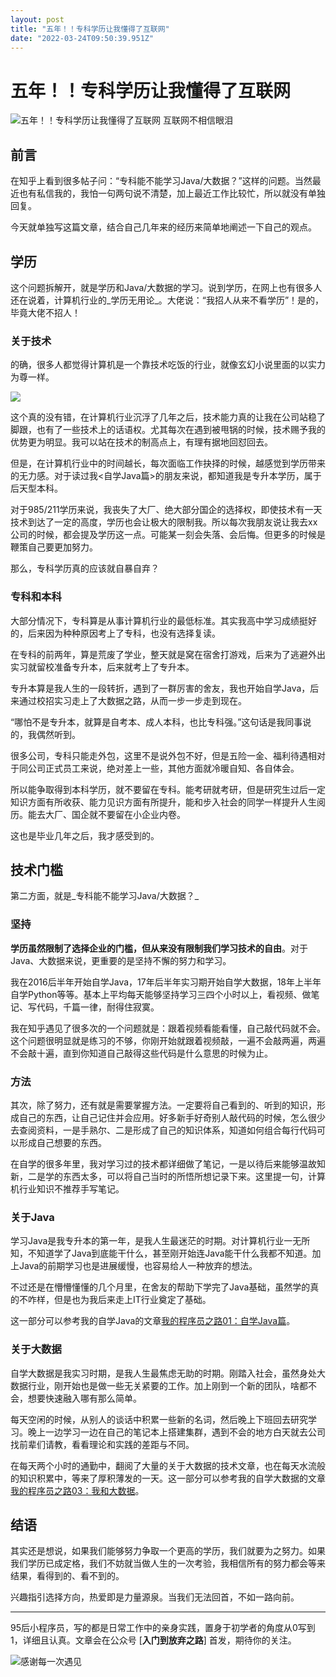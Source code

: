 ```yaml
---
layout: post
title: "五年！！专科学历让我懂得了互联网"
date: "2022-03-24T09:50:39.951Z"
---
```

五年！！专科学历让我懂得了互联网
================

![五年！！专科学历让我懂得了互联网](https://img2022.cnblogs.com/blog/2255797/202203/2255797-20220324113801458-486844325.png) 互联网不相信眼泪

前言
--

在知乎上看到很多帖子问：“专科能不能学习Java/大数据？”这样的问题。当然最近也有私信我的，我怕一句两句说不清楚，加上最近工作比较忙，所以就没有单独回复。

今天就单独写这篇文章，结合自己几年来的经历来简单地阐述一下自己的观点。

学历
--

这个问题拆解开，就是学历和Java/大数据的学习。说到学历，在网上也有很多人还在说着，计算机行业的_学历无用论_。大佬说：“我招人从来不看学历”！是的，毕竟大佬不招人！

### 关于技术

的确，很多人都觉得计算机是一个靠技术吃饭的行业，就像玄幻小说里面的以实力为尊一样。

![](https://img-blog.csdnimg.cn/img_convert/6d2efb354512309916b8c3ffb0dd9086.png)

这个真的没有错，在计算机行业沉浮了几年之后，技术能力真的让我在公司站稳了脚跟，也有了一些技术上的话语权。尤其每次在遇到被甩锅的时候，技术赐予我的优势更为明显。我可以站在技术的制高点上，有理有据地回怼回去。

但是，在计算机行业中的时间越长，每次面临工作抉择的时候，越感觉到学历带来的无力感。对于读过我<自学Java篇>的朋友来说，都知道我是专升本学历，属于后天型本科。

对于985/211学历来说，我丧失了大厂、绝大部分国企的选择权，即使技术有一天技术到达了一定的高度，学历也会让极大的限制我。所以每次我朋友说让我去xx公司的时候，都会提及学历这一点。可能某一刻会失落、会后悔。但更多的时候是鞭策自己要更加努力。

那么，专科学历真的应该就自暴自弃？

### 专科和本科

大部分情况下，专科算是从事计算机行业的最低标准。其实我高中学习成绩挺好的，后来因为种种原因考上了专科，也没有选择复读。

在专科的前两年，算是荒废了学业，整天就是窝在宿舍打游戏，后来为了逃避外出实习就留校准备专升本，后来就考上了专升本。

专升本算是我人生的一段转折，遇到了一群厉害的舍友，我也开始自学Java，后来通过校招实习走上了大数据之路，从而一步一步走到现在。

“哪怕不是专升本，就算是自考本、成人本科，也比专科强。”这句话是我同事说的，我偶然听到。

很多公司，专科只能走外包，这里不是说外包不好，但是五险一金、福利待遇相对于同公司正式员工来说，绝对差上一些，其他方面就冷暖自知、各自体会。

所以能争取得到本科学历，就不要留在专科。能考研就考研，但是研究生过后一定知识方面有所收获、能力见识方面有所提升，能和步入社会的同学一样提升人生阅历。能去大厂、国企就不要留在小企业内卷。

这也是毕业几年之后，我才感受到的。

技术门槛
----

第二方面，就是_专科能不能学习Java/大数据？_

### 坚持

**学历虽然限制了选择企业的门槛，但从来没有限制我们学习技术的自由**。对于Java、大数据来说，更重要的是坚持不懈的努力和学习。

我在2016后半年开始自学Java，17年后半年实习期开始自学大数据，18年上半年自学Python等等。基本上平均每天能够坚持学习三四个小时以上，看视频、做笔记、写代码，千篇一律，耐得住寂寞。

我在知乎遇见了很多次的一个问题就是：跟着视频看能看懂，自己敲代码就不会。这个问题很明显就是练习的不够，你刚开始就跟着视频敲，一遍不会敲两遍，两遍不会敲十遍，直到你知道自己敲得这些代码是什么意思的时候为止。

### 方法

其次，除了努力，还有就是需要掌握方法。一定要将自己看到的、听到的知识，形成自己的东西，让自己记住并会应用。好多新手好奇别人敲代码的时候，怎么很少去查阅资料，一是手熟尔、二是形成了自己的知识体系，知道如何组合每行代码可以形成自己想要的东西。

在自学的很多年里，我对学习过的技术都详细做了笔记，一是以待后来能够温故知新，二是学的东西太多，可以将自己当时的所悟所想记录下来。这里提一句，计算机行业知识不推荐手写笔记。

### 关于Java

学习Java是我专升本的第一年，是我人生最迷茫的时期。对计算机行业一无所知，不知道学了Java到底能干什么，甚至刚开始连Java能干什么我都不知道。加上Java的前期学习也是进展缓慢，也容易给人一种放弃的想法。

不过还是在懵懵懂懂的几个月里，在舍友的帮助下学完了Java基础，虽然学的真的不咋样，但是也为我后来走上IT行业奠定了基础。

这一部分可以参考我的自学Java的文章[我的程序员之路01：自学Java篇](https://www.cnblogs.com/seven0007/p/JavaLearn.html)。

### 关于大数据

自学大数据是我实习时期，是我人生最焦虑无助的时期。刚踏入社会，虽然身处大数据行业，刚开始也是做一些无关紧要的工作。加上刚到一个新的团队，啥都不会，想要快速融入哪有那么简单。

每天空闲的时候，从别人的谈话中积累一些新的名词，然后晚上下班回去研究学习。晚上一边学习一边在自己的笔记本上搭建集群，遇到不会的地方白天就去公司找前辈们请教，看看理论和实践的差距与不同。

在每天两个小时的通勤中，翻阅了大量的关于大数据的技术文章，也在每天水流般的知识积累中，等来了厚积薄发的一天。这一部分可以参考我的自学大数据的文章[我的程序员之路03：我和大数据](https://www.cnblogs.com/seven0007/p/bigdata.html)。

结语
--

其实还是想说，如果我们能够努力争取一个更高的学历，我们就要为之努力。如果我们学历已成定格，我们不妨就当做人生的一次考验，我相信所有的努力都会等来结果，看得到的、看不到的。

兴趣指引选择方向，热爱即是力量源泉。当我们无法回首，不如一路向前。

* * *

95后小程序员，写的都是日常工作中的亲身实践，置身于初学者的角度从0写到1，详细且认真。文章会在公众号 \[**入门到放弃之路**\] 首发，期待你的关注。  
  
![感谢每一次遇见](https://img-blog.csdnimg.cn/20210519233121183.png)